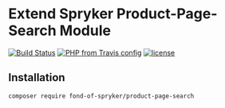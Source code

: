 # Extend Spryker Product-Page-Search Module
[![Build Status](https://travis-ci.org/fond-of/product-page-search.svg?branch=master)](https://travis-ci.org/fond-of/product-page-search)
[![PHP from Travis config](https://img.shields.io/travis/php-v/symfony/symfony.svg)](https://php.net/)
[![license](https://img.shields.io/github/license/mashape/apistatus.svg)](https://packagist.org/packages/fond-of-spryker/product-page-search)

## Installation

```
composer require fond-of-spryker/product-page-search
```
